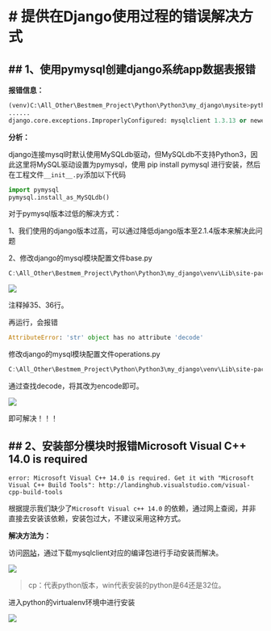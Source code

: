 # # 提供在Django使用过程的错误解决方式

## ## 1、使用pymysql创建django系统app数据表报错

**报错信息：**

```python
(venv)C:\All_Other\Bestmem_Project\Python\Python3\my_django\mysite>python manage.py migrate
......
django.core.exceptions.ImproperlyConfigured: mysqlclient 1.3.13 or newer is required; you have 0.9.3.
```

**分析：**

django连接mysql时默认使用MySQLdb驱动，但MySQLdb不支持Python3，因此这里将MySQL驱动设置为pymysql，使用 pip install pymysql 进行安装，然后在工程文件`__init__.py`添加以下代码

```python
import pymysql
pymysql.install_as_MySQLdb()
```

对于pymysql版本过低的解决方式：

1、我们使用的django版本过高，可以通过降低django版本至2.1.4版本来解决此问题

2、修改django的mysql模块配置文件base.py

```powershell
C:\All_Other\Bestmem_Project\Python\Python3\my_django\venv\Lib\site-packages\django\db\backends\mysql\base.py
```

![](C:\Users\bestmem\Documents\Django-md\pic\异常处理\1-2.png)

注释掉35、36行。

再运行，会报错

```python
AttributeError: 'str' object has no attribute 'decode'
```

修改django的mysql模块配置文件operations.py

```powershell
C:\All_Other\Bestmem_Project\Python\Python3\my_django\venv\Lib\site-packages\django\db\backends\mysql\operations.py
```

通过查找decode，将其改为encode即可。

![](C:\Users\bestmem\Documents\Django-md\pic\异常处理\1-3.png)

即可解决！！！

## ## 2、安装部分模块时报错Microsoft Visual C++ 14.0 is required

```
error: Microsoft Visual C++ 14.0 is required. Get it with "Microsoft Visual C++ Build Tools": http://landinghub.visualstudio.com/visual-cpp-build-tools
```

根据提示我们缺少了`Microsoft Visual c++ 14.0` 的依赖，通过网上查阅，并非直接去安装该依赖，安装包过大，不建议采用这种方式。

**解决方法为：**

访问[网站](https://www.lfd.uci.edu/~gohlke/pythonlibs/#mysqlclient)，通过下载mysqlclient对应的编译包进行手动安装而解决。

![](C:\Users\bestmem\Documents\Django-md\pic\异常处理\2.png)

> cp：代表python版本，win代表安装的python是64还是32位。

进入python的virtualenv环境中进行安装

![](C:\Users\bestmem\Documents\Django-md\pic\异常处理\1-1.png)
